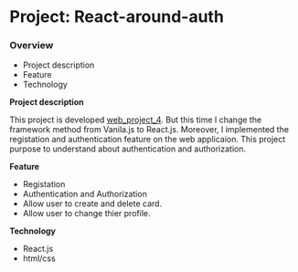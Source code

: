 # Project: React-around-auth

### Overview

* Project description
* Feature
* Technology

**Project description**

This project is developed [web_project_4](https://github.com/four88/web_project_4). But this time I change the framework method from Vanila.js to React.js.
Moreover, I implemented the registation and authentication feature on the web applicaion. This project purpose to understand about authentication and authorization.

**Feature**
* Registation
* Authentication and Authorization
* Allow user to create and delete card.
* Allow user to change thier profile.


**Technology**
* React.js
* html/css
